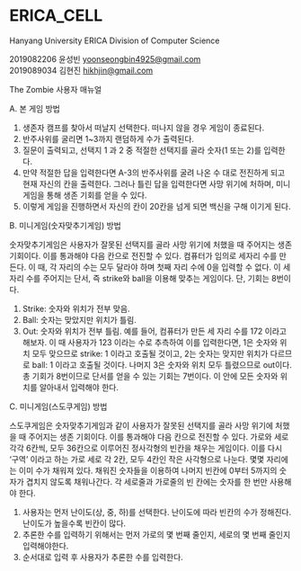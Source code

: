 # ERICA_CELL

Hanyang University ERICA Division of Computer Science

2019082206 윤성빈 yoonseongbin4925@gmail.com  
2019089034 김현진 hikhjin@gmail.com


The Zombie 사용자 매뉴얼



A.	본 게임 방법

1.	생존자 캠프를 찾아서 떠날지 선택한다. 떠나지 않을 경우 게임이 종료된다.
2.	반주사위를 굴리면 1~3까지 랜덤하게 수가 출력된다.
3.	질문이 출력되고, 선택지 1 과 2 중 적절한 선택지를 골라 숫자(1 또는 2)를 입력한다.
4.	만약 적절한 답을 입력한다면 A-3의 반주사위를 굴려 나온 수 대로 전진하게 되고 현재 자신의 칸을 출력한다. 그러나 틀린 답을 입력한다면 사망 위기에 처하며, 미니게임을 통해 생존 기회를 얻을 수 있다.
5.	이렇게 게임을 진행하면서 자신의 칸이 20칸을 넘게 되면 백신을 구해 이기게 된다.


B.	미니게임(숫자맞추기게임) 방법

숫자맞추기게임은 사용자가 잘못된 선택지를 골라 사망 위기에 처했을 때 주어지는 생존 기회이다. 이를 통과해야 다음 칸으로 전진할 수 있다.
컴퓨터가 임의로 세자리 수를 만든다. 이 때, 각 자리의 수는 모두 달라야 하며 첫째 자리 수에 0을 입력할 수 없다. 이 세자리 수를 주어지는 단서, 즉 strike와 ball을 이용해 맞추는 게임이다. 단, 기회는 8번이다.
1. Strike: 숫자와 위치가 전부 맞음.
2. Ball: 숫자는 맞았지만 위치가 틀림.
3. Out: 숫자와 위치가 전부 틀림.
예를 들어, 컴퓨터가 만든 세 자리 수를 172 이라고 해보자. 이 때 사용자가 123 이라는 수로 추측하여 이를 입력한다면, 1은 숫자와 위치 모두 맞으므로 strike: 1 이라고 호출될 것이고, 2는 숫자는 맞지만 위치가 다르므로 ball: 1 이라고 호출될 것이다. 나머지 3은 숫자와 위치 모두 틀렸으므로 out이다. 총 기회가 8번이므로 단서를 얻을 수 있는 기회는 7번이다. 이 안에 모든 숫자와 위치를 알아내서 입력해야 한다. 


C.	미니게임(스도쿠게임) 방법

스도쿠게임은 숫자맞추기게임과 같이 사용자가 잘못된 선택지를 골라 사망 위기에 처했을 때 주어지는 생존 기회이다. 이를 통과해야 다음 칸으로 전진할 수 있다.
가로와 세로 각각 6칸씩, 모두 36칸으로 이루어진 정사각형의 빈칸을 채우는 게임이다. 이를 다시 ‘구역’ 이라고 하는 가로 세로 각 2칸, 모두 4칸인 작은 사각형으로 나눈다. 몇몇 자리에는 이미 수가 채워져 있다. 
채워진 숫자들을 이용하여 나머지 빈칸에 0부터 5까지의 숫자가 겹치지 않도록 채워나간다. 각 세로줄과 가로줄의 빈 칸에는 숫자를 한 번만 사용해야 한다.
1. 사용자는 먼저 난이도(상, 중, 하)를 선택한다. 난이도에 따라 빈칸의 수가 정해진다. 난이도가 높을수록 빈칸이 많다.
2. 추론한 수를 입력하기 위해서는 먼저 가로의 몇 번째 줄인지, 세로의 몇 번째 줄인지 입력해야한다.
3. 순서대로 입력 후 사용자가 추론한 수를 입력한다.

